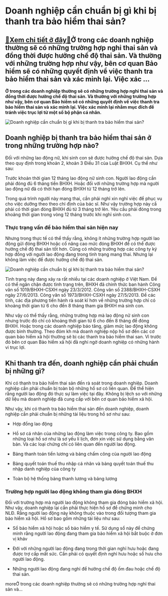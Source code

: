 Doanh nghiệp cần chuẩn bị gì khi bị thanh tra bảo hiểm thai sản?
================================================================

[:gift:Xem chi tiết ở đây:gift:](https://hddtvn.com/doanh-nghiep-can-chuan-bi-gi-khi-bi-thanh-tra-bao-hiem-thai-san/)Ở trong các doanh nghiệp thường sẽ có những trường hợp nghỉ thai sản và đồng thời được hưởng chế độ thai sản. Và thường với những trường hợp như vậy, bên cơ quan Bảo hiểm sẽ có những quyết định về việc thanh tra bảo hiểm thai sản và xác minh lại. Việc xác …
-----------------------------------------------------------------------------------------------------------------------------------------------------------------------------------------------------------------------------------------------------------------

**Ở trong các doanh nghiệp thường sẽ có những trường hợp nghỉ thai sản và đồng thời được hưởng chế độ thai sản. Và thường với những trường hợp như vậy, bên cơ quan Bảo hiểm sẽ có những quyết định về việc thanh tra bảo hiểm thai sản và xác minh lại. Việc xác minh lại nhằm mục đích để tránh việc trục lợi từ một số bộ phận cá nhân.**


![Doanh nghiệp cần chuẩn bị gì khi bị thanh tra bảo hiểm thai sản?](https://hddtvn.com/wp-content/uploads/2021/01/20181214_114814_196214_89475-2372018214121-3.max-800x800-1.jpg)


Doanh nghiệp bị thanh tra bảo hiểm thai sản ở trong những trường hợp nào?
-------------------------------------------------------------------------


Đối với những lao động nữ, khi sinh con sẽ được hưởng chế độ thai sản. Dựa theo quy định trong khoản 2, khoản 3 Điều 31 của Luật BHXH. Cụ thể như sau:


Trước khoản thời gian 12 tháng lao động nữ sinh con. Người lao động cần phải đóng đủ 6 tháng tiền BHXH. Hoặc đối với những trường hợp mà người lao động nữ đã có thời hạn đóng BHXH từ 12 tháng trở lên.


Trong quá trình người này mang thai, cần phải nghỉ xin nghỉ việc để phục vụ cho việc dưỡng theo theo chỉ định của bác sĩ. Như vậy trường hợp này cầ phải có thời gian đóng BHXH đủ từ 3 tháng trở lên. Yêu cầu phải đóng trong khoảng thời gian trong vòng 12 tháng trước khi nghỉ sinh con.


### Thực trạng vấn đề bảo hiểm thai sản hiện nay


Nhưng trong thực tế có thể thấy rằng, không ít những trường hợp người lao động gửi đóng BHXH hoặc cố nâng cao mức đóng BHXH để có thể được hưởng chế độ thai sản tốt hơn. Cũng có những trường hợp các công ty ký hợp đồng với người lao động đang trong tình trạng mang thai. Nhưng lại không làm việc để được hưởng chế độ thai sản.


![Doanh nghiệp cần chuẩn bị gì khi bị thanh tra bảo hiểm thai sản?](https://hddtvn.com/wp-content/uploads/2021/01/nhung-loi-ich-khi-mua-bao-hiem-thai-san-cho-ba-bau1.jpg)


Tình trạng này đang xảy ra rất nhiều tại các doanh nghiệp ở Việt Nam. Để có thể ngăn chặn được tình trạng trên, BHXH đã chính thức ban hành Công văn số 1019/BHXH-CSXH ngày 23/3/2012. Công văn số 2388/BHXH-CSXH ngày 27/6/2013. Công văn số 1973/BHXH-CSXH ngày 27/5/2013. Để các tỉnh, các địa phương tiến hành rà soát kĩ hơn về những trường hợp chỉ có khoảng thời gian từ 6 cho đến 8 tháng tham gia BHXH mà sinh con.


Như vậy có thể thấy rằng, những trường hợp mà lao động nữ sinh con nhưng trước đó chỉ có khoảng thời gian từ 6 cho đến 8 tháng để đóng BHXH. Hoặc trong các doanh nghiệp báo tăng, giảm mức lao động không được bình thường. Theo đóm kh mà doanh nghiệp nộp hồ sơ đến các cơ quan bảo hiểm xã hội thường sẽ bị các thanh tra bảo hiểm thai san. Vì trước đó bên cơ quan Bảo hiểm xã hội đã nghi ngờ doanh nghiệp có những hành vi trục lợi.


Khi thanh tra đến, doanh nghiệp cần phải chuẩn bị những gì?
-----------------------------------------------------------


Khi có thanh tra bảo hiểm thai sản đến rà soát trong doanh nghiệp. Doanh nghiệp cần phải chuẩn bị toàn bộ những hồ sơ có liên quan. Để thể hiện rằng người lao động đó thực sự làm việc tại đây. Không bị lệch so với những dữ liệu mà doanh nghiệp đã cung cấp với bên cơ quan bảo hiểm xã hội.


Như vậy, khi có thanh tra bảo hiểm thai sản đến doanh nghiệp, doanh nghiệp cần phải chuẩn bị những tài liệu trong hồ sơ như sau:




* Hợp đồng lao động

* Hồ sơ cá nhân của những lao động làm việc trong công ty. Bao gồm những loại hồ sơ như là sơ yếu lí lịch, đơn xin việc sử dụng bằng văn bản. Và các loại chứng chỉ có liên quan đến người lao động.

* Bảng thanh toán tiền lương và bảng chấm công của người lao động

* Bảng quyết toán thuế thu nhập cá nhân và bảng quyết toán thuế thu nhập danh nghiệp của công ty

* Toàn bộ hệ thống bảng thanh lương và bảng lương



### Trường hợp người lao động không tham gia đóng BHXH


Đối với trường hợp mà người lao động không tham gia đóng bảo hiểm xã hội. Như vậy, doanh nghiệp lại cần phải thực hiện hồ sơ để chứng minh cho NLĐ. Rằng người lao động này không thuộc vào trong đối tượng tham gia bảo hiểm xã hội. Hồ sơ bao gồm những tài liệu như sau:




* Sổ bảo hiểm xã hội hoặc sổ bảo hiểm y tế. Sử dụng sổ này để chứng minh rằng người lao động đang tham gia bảo hiểm xã hội bắt buộc ở đơn vị kháv

* Đới với những người lao động đang trong thời gian nghỉ hưu hoặc đang được trợ cấp mất sức. Cần phải có quyết định nghỉ hưu hoặc sổ hưu cho người lao động.

* Những người lao động đang nghỉ để hưởng chế độ ốm đau hoặc chế độ thai sản.



moreỞ trong các doanh nghiệp thường sẽ có những trường hợp nghỉ thai sản và…

